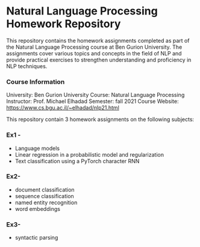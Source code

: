 # Natural Language Processing Homework Repository

This repository contains the homework assignments completed as part of the Natural Language Processing course at Ben Gurion University. The assignments cover various topics and concepts in the field of NLP and provide practical exercises to strengthen understanding and proficiency in NLP techniques.

### Course Information

University: Ben Gurion University
Course: Natural Language Processing
Instructor: Prof. Michael Elhadad
Semester: fall 2021
Course Website: https://www.cs.bgu.ac.il/~elhadad/nlp21.html

This repository contain 3 homework assignments on the following subjects: 
### Ex1 - 
- Language models
- Linear regression in a probabilistic model and regularization
- Text classification using a PyTorch character RNN

### Ex2- 
- document classification
- sequence classification
- named entity recognition 
- word embeddings

### Ex3- 
- syntactic parsing


